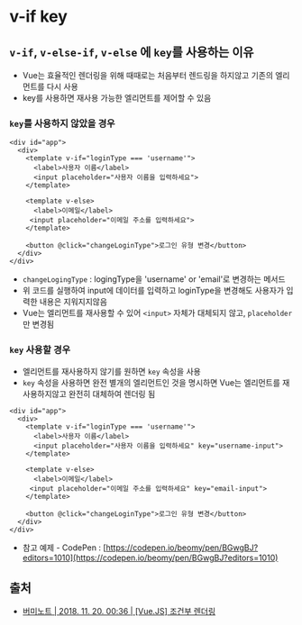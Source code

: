 # v-if key

## `v-if`, `v-else-if`, `v-else` 에 `key`를 사용하는 이유

* Vue는 효율적인 렌더링을 위해 때때로는 처음부터 렌드링을 하지않고 기존의 엘리먼트를 다시 사용
* key를 사용하면 재사용 가능한 엘리먼트를 제어할 수 있음

### `key`를 사용하지 않았을 경우

```markup
<div id="app">
  <div>
    <template v-if="loginType === 'username'">
      <label>사용자 이름</label>
      <input placeholder="사용자 이름을 입력하세요">
    </template>
    
    <template v-else>
      <label>이메일</label>
     <input placeholder="이메일 주소를 입력하세요">
    </template>
    
    <button @click="changeLoginType">로그인 유형 변경</button>
  </div>
</div>
```

* `changeLogingType` : logingType을 'username' or 'email'로 변경하는 메서드
* 위 코드를 실행하여 input에 데이터를 입력하고 loginType을 변경해도 사용자가 입력한 내용은 지워지지않음
* Vue는 엘리먼트를 재사용할 수 있어 `<input>` 자체가 대체되지 않고, `placeholder`만 변경됨

### `key` 사용할 경우

* 엘리먼트를 재사용하지 않기를 원하면 `key` 속성을 사용
* `key` 속성을 사용하면 완전 별개의 엘리먼트인 것을 명시하면 Vue는 엘리먼트를 재사용하지않고 완전히 대체하여 렌더링 됨

```markup
<div id="app">
  <div>
    <template v-if="loginType === 'username'">
      <label>사용자 이름</label>
      <input placeholder="사용자 이름을 입력하세요" key="username-input">
    </template>
    
    <template v-else>
      <label>이메일</label>
     <input placeholder="이메일 주소를 입력하세요" key="email-input">
    </template>
    
    <button @click="changeLoginType">로그인 유형 변경</button>
  </div>
</div>
```

* 참고 예제 - CodePen : [https://codepen.io/beomy/pen/BGwgBJ?editors=1010](https://codepen.io/beomy/pen/BGwgBJ?editors=1010)

## 출처

* [버미노트 \| 2018. 11. 20. 00:36 \| \[Vue.JS\] 조건부 렌더링](https://beomy.tistory.com/51)


